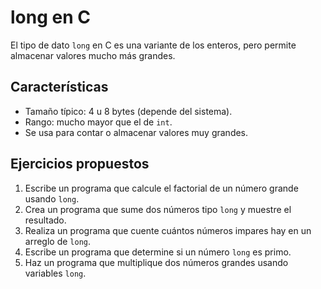 # long en C

El tipo de dato `long` en C es una variante de los enteros, pero permite almacenar valores mucho más grandes.

## Características
- Tamaño típico: 4 u 8 bytes (depende del sistema).
- Rango: mucho mayor que el de `int`.
- Se usa para contar o almacenar valores muy grandes.

## Ejercicios propuestos
1. Escribe un programa que calcule el factorial de un número grande usando `long`.
2. Crea un programa que sume dos números tipo `long` y muestre el resultado.
3. Realiza un programa que cuente cuántos números impares hay en un arreglo de `long`.
4. Escribe un programa que determine si un número `long` es primo.
5. Haz un programa que multiplique dos números grandes usando variables `long`.
